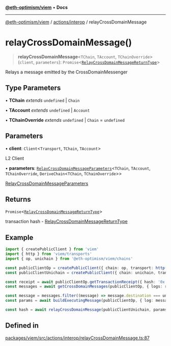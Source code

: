 [**@eth-optimism/viem**](../../../README.md) • **Docs**

***

[@eth-optimism/viem](../../../README.md) / [actions/interop](../README.md) / relayCrossDomainMessage

# relayCrossDomainMessage()

> **relayCrossDomainMessage**\<`TChain`, `TAccount`, `TChainOverride`\>(`client`, `parameters`): `Promise`\<[`RelayCrossDomainMessageReturnType`](../type-aliases/RelayCrossDomainMessageReturnType.md)\>

Relays a message emitted by the CrossDomainMessenger

## Type Parameters

• **TChain** *extends* `undefined` \| `Chain`

• **TAccount** *extends* `undefined` \| `Account`

• **TChainOverride** *extends* `undefined` \| `Chain` = `undefined`

## Parameters

• **client**: `Client`\<`Transport`, `TChain`, `TAccount`\>

L2 Client

• **parameters**: [`RelayCrossDomainMessageParameters`](../type-aliases/RelayCrossDomainMessageParameters.md)\<`TChain`, `TAccount`, `TChainOverride`, `DeriveChain`\<`TChain`, `TChainOverride`\>\>

[RelayCrossDomainMessageParameters](../type-aliases/RelayCrossDomainMessageParameters.md)

## Returns

`Promise`\<[`RelayCrossDomainMessageReturnType`](../type-aliases/RelayCrossDomainMessageReturnType.md)\>

transaction hash - [RelayCrossDomainMessageReturnType](../type-aliases/RelayCrossDomainMessageReturnType.md)

## Example

```ts
import { createPublicClient } from 'viem'
import { http } from 'viem/transports'
import { op, unichain } from '@eth-optimism/viem/chains'

const publicClientOp = createPublicClient({ chain: op, transport: http() })
const publicClientUnichain = createPublicClient({ chain: unichain, transport: http() })

const receipt = await publicClientOp.getTransactionReceipt({ hash: '0x...' })
const messages = await getCrossDomainMessages(publicClientOp, { logs: receipt.logs })

const message = messages.filter((message) => message.destination === unichain.id)[0]
const params = await buildExecutingMessage(publicClientOp, { log: message.log })

const hash = await relayCrossDomainMessage(publicClientUnichain, params)
```

## Defined in

[packages/viem/src/actions/interop/relayCrossDomainMessage.ts:87](https://github.com/ethereum-optimism/ecosystem/blob/509126ba0cdf7aa275bf036a8830332f4d366781/packages/viem/src/actions/interop/relayCrossDomainMessage.ts#L87)
